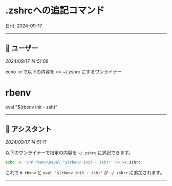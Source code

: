 # .zshrcへの追記コマンド

日付: 2024-09-17

---

## 👤 ユーザー
*2024/09/17 14:51:09*

echo -e で以下の内容を &gt;&gt; ~/.zshrc にするワンライナー

# rbenv
eval "$(rbenv init - zsh)"

---

## 🤖 アシスタント
*2024/09/17 14:51:11*

以下のワンライナーで指定の内容を `~/.zshrc` に追記できます。

```bash
echo -e '\n# rbenv\neval "$(rbenv init - zsh)"' >> ~/.zshrc
``` 

これで `# rbenv` と `eval "$(rbenv init - zsh)"` が `~/.zshrc` に追加されます。

---

